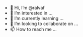 - 👋 Hi, I’m @ralvaf
- 👀 I’m interested in ...
- 🌱 I’m currently learning ...
- 💞️ I’m looking to collaborate on ...
- 📫 How to reach me ...

<!---
ralvaf/ralvaf is a ✨ special ✨ repository because its `README.md` (this file) appears on your GitHub profile.
You can click the Preview link to take a look at your changes.
--->
